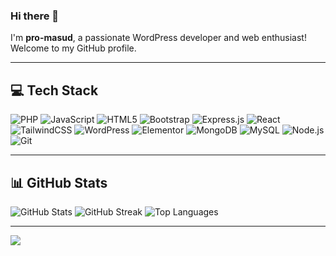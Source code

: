 ### Hi there 👋

I'm **pro-masud**, a passionate WordPress developer and web enthusiast! Welcome to my GitHub profile.

---

## 💻 Tech Stack

![PHP](https://img.shields.io/badge/php-%23777BB4.svg?style=for-the-badge&logo=php&logoColor=white) 
![JavaScript](https://img.shields.io/badge/javascript-%23323330.svg?style=for-the-badge&logo=javascript&logoColor=%23F7DF1E) 
![HTML5](https://img.shields.io/badge/html5-%23E34F26.svg?style=for-the-badge&logo=html5&logoColor=white) 
![Bootstrap](https://img.shields.io/badge/bootstrap-%238511FA.svg?style=for-the-badge&logo=bootstrap&logoColor=white) 
![Express.js](https://img.shields.io/badge/express.js-%23404d59.svg?style=for-the-badge&logo=express&logoColor=%2361DAFB) 
![React](https://img.shields.io/badge/react-%2320232a.svg?style=for-the-badge&logo=react&logoColor=%2361DAFB) 
![TailwindCSS](https://img.shields.io/badge/tailwindcss-%3338B2AC.svg?style=for-the-badge&logo=tailwind-css&logoColor=white) 
![WordPress](https://img.shields.io/badge/WordPress-%23117AC9.svg?style=for-the-badge&logo=WordPress&logoColor=white)
![Elementor](https://img.shields.io/badge/Elementor-%230A69DB.svg?style=for-the-badge&logo=elementor&logoColor=white)
![MongoDB](https://img.shields.io/badge/MongoDB-%234ea94b.svg?style=for-the-badge&logo=mongodb&logoColor=white)
![MySQL](https://img.shields.io/badge/mysql-%2300f.svg?style=for-the-badge&logo=mysql&logoColor=white) 
![Node.js](https://img.shields.io/badge/node.js-%2343853D.svg?style=for-the-badge&logo=node.js&logoColor=white)
![Git](https://img.shields.io/badge/git-%23F05033.svg?style=for-the-badge&logo=git&logoColor=white) 

---

## 📊 GitHub Stats

![GitHub Stats](https://github-readme-stats.vercel.app/api?username=pro-masud&theme=dark&hide_border=false&include_all_commits=false&count_private=false)
![GitHub Streak](https://github-readme-streak-stats.herokuapp.com/?user=pro-masud&theme=dark&hide_border=false)
![Top Languages](https://github-readme-stats.vercel.app/api/top-langs/?username=pro-masud&theme=dark&hide_border=false&include_all_commits=false&count_private=false&layout=compact)

---

[![](https://visitcount.itsvg.in/api?id=pro-masud&icon=0&color=0)](https://visitcount.itsvg.in)

<!-- Proudly created with GPRM ( https://gprm.itsvg.in ) -->
